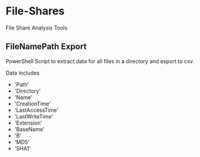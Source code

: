 # File-Shares
File Share Analysis Tools

## FileNamePath Export
PowerShell Script to extract data for all files in a directory and export to csv.

Data includes 
* 'Path'
* 'Directory'
* 'Name'
* 'CreationTime'
* 'LastAccessTime'
* 'LastWriteTime'
* 'Extension'
* 'BaseName'
* 'B'
* 'MD5'
* 'SHA1'

